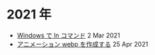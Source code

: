 # 2021 年

- [Windows で ln コマンド](20210302.md) 2 Mar 2021
- [アニメーション webp を作成する](20210425.md) 25 Apr 2021
